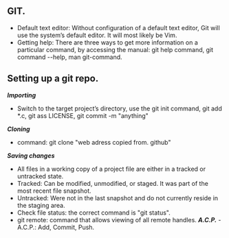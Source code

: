 ## GIT.

- Default text editor: Without configuration of a default text editor, Git will use the system’s default editor. It will most likely be Vim.
- Getting help: There are three ways to get more information on a particular command, by accessing the manual: git help command, git command --help, man git-command.

## Setting up a git repo. 
***Importing***
- Switch to the target project’s directory, use the git init command, git add *.c, git ass LICENSE, git commit -m "anything"

***Cloning***
- command: git clone "web adress copied from. github" 

***Saving changes***
- All files in a working copy of a project file are either in a tracked or untracked state.
- Tracked: Can be modified, unmodified, or staged. It was part of the most recent file snapshot.
- Untracked: Were not in the last snapshot and do not currently reside in the staging area.
- Check file status: the correct command is "git status".
- git remote: command that allows viewing of all remote handles. 
***A.C.P.***
-A.C.P.: Add, Commit, Push. 
